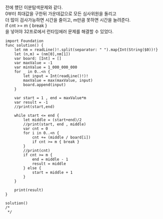 전에 헀던 이분탐색문제와 같다.   
0부터 최대값을 구한뒤 가운데값으로 모든 심사위원을 돌리고   
더 많이 검사가능하면 시간을 줄이고, m만큼 못하면 시간을 늘려준다.   
if cnt >= m { break }   
을 넣어야 32프로에서 런타임에러 문제를 해결할 수 있었다.   

```
import Foundation
func solution() {
    let nm = readLine()!.split(separator: " ").map{Int(String($0))!}
    let (n,m) = (nm[0],nm[1])
    var board: [Int] = []
    var maxValue = -1
    var minValue = 1_000_000_000
    for _ in 0..<n {
        let input = Int(readLine()!)!
        maxValue = max(maxValue, input)
        board.append(input)
    }
    
    var start = 1 , end = maxValue*m
    var result = -1
    //print(start,end)
    
    while start <= end {
        let middle = (start+end)/2
        //print(start, end , middle)
        var cnt = 0
        for i in 0..<n {
            cnt += (middle / board[i])
            if cnt >= m { break }
        }
        //print(cnt)
        if cnt >= m {
            end = middle - 1
            result = middle
        } else {
            start = middle + 1
        }
    }
    
    print(result)
}

solution()
/*
 */


```
